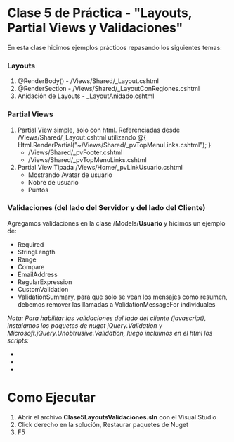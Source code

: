 # Clase 5 de Práctica - "Layouts, Partial Views y Validaciones"

En esta clase hicimos ejemplos prácticos repasando los siguientes temas:
### Layouts
1. @RenderBody() - /Views/Shared/_Layout.cshtml
2. @RenderSection - /Views/Shared/_LayoutConRegiones.cshtml
3. Anidación de Layouts - _LayoutAnidado.cshtml

### Partial Views
1. Partial View simple, solo con html. Referenciadas desde /Views/Shared/_Layout.cshtml utilizando @{ Html.RenderPartial("~/Views/Shared/_pvTopMenuLinks.cshtml"); }
    + /Views/Shared/_pvFooter.cshtml
    + /Views/Shared/_pvTopMenuLinks.cshtml
2. Partial View Tipada /Views/Home/_pvLinkUsuario.cshtml
    + Mostrando Avatar de usuario
    + Nobre de usuario
    + Puntos
### Validaciones (del lado del Servidor y del lado del Cliente)
Agregamos validaciones en la clase /Models/**Usuario** y hicimos un ejemplo de:
+ Required
+ StringLength
+ Range
+ Compare
+ EmailAddress
+ RegularExpression
+ CustomValidation
+ ValidationSummary, para que solo se vean los mensajes como resumen, debemos remover las llamadas a ValidationMessageFor individuales

_Nota: Para habilitar las validaciones del lado del cliente (javascript), instalamos los paquetes de nuget jQuery.Validation y Microsoft.jQuery.Unobtrusive.Validation, luego incluimos en el html los scripts:_
+ <script src="~/Scripts/jquery-1.8.0.min.js"></script>
+ <script src="~/Scripts/jquery.validate.js"></script>
+ <script src="~/Scripts/jquery.validate.unobtrusive.min.js"></script>


		
# Como Ejecutar
1. Abrir el archivo **Clase5LayoutsValidaciones.sln** con el Visual Studio
2. Click derecho en la solución, Restaurar paquetes de Nuget
3. F5
